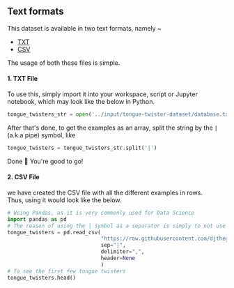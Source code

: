 ## Text formats
This dataset is available in two text formats, namely ~
* [TXT](./database.txt)
* [CSV](./database.csv)
                               
The usage of both these files is simple.       
#### 1. TXT File
To use this, simply import it into your workspace, script or Jupyter notebook, which may look like the below in Python.
```py
tongue_twisters_str = open('../input/tongue-twister-dataset/database.txt', 'rb').read().decode(encoding='utf-8')
```
After that's done, to get the examples as an array, split the string by the `|` (a.k.a pipe) symbol, like 
```py
tongue_twisters = tongue_twisters_str.split('|')
```
Done 🎉 You're good to go!                          
#### 2. CSV File
we have created the CSV file with all the different examples in rows.               
Thus, using it would look like the below.
```py
# Using Pandas, as it is very commonly used for Data Science
import pandas as pd
# The reason of using the | symbol as a separator is simply to not use the default separator(,) as the data contains commas.
tongue_twisters = pd.read_csv(
                              "https://raw.githubusercontent.com/djthegr8/tongue-twisters/main/dataset/Text%20Formats/database.csv",
                              sep="|",
                              delimiter=",",
                              header=None
                              )
# To see the first few tongue twisters
tongue_twisters.head()
```

